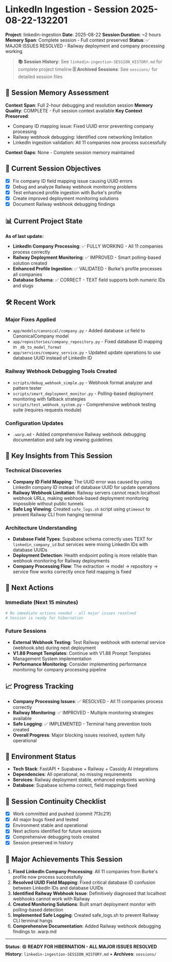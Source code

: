 # LinkedIn Ingestion - Session 2025-08-22-132201
**Project**: linkedin-ingestion
**Date**: 2025-08-22
**Session Duration**: ~2 hours
**Memory Span**: Complete session - Full context preserved
**Status**: ✅ MAJOR ISSUES RESOLVED - Railway deployment and company processing working

> **📚 Session History**: See `linkedin-ingestion-SESSION_HISTORY.md` for complete project timeline
> **🗄️ Archived Sessions**: See `sessions/` for detailed session files

## 🧠 **Session Memory Assessment**
**Context Span**: Full 2-hour debugging and resolution session
**Memory Quality**: COMPLETE - Full session context available
**Key Context Preserved**:
- Company ID mapping issue: Fixed UUID error preventing company processing
- Railway webhook debugging: Identified core networking limitation  
- LinkedIn ingestion validation: All 11 companies now process successfully

**Context Gaps**: None - Complete session memory maintained

## 🎯 **Current Session Objectives**
- [x] Fix company ID field mapping issue causing UUID errors
- [x] Debug and analyze Railway webhook monitoring problems
- [x] Test enhanced profile ingestion with Burke's profile
- [x] Create improved deployment monitoring solutions
- [x] Document Railway webhook debugging findings

## 📊 **Current Project State**
**As of last update:**
- **LinkedIn Company Processing**: ✅ FULLY WORKING - All 11 companies process correctly
- **Railway Deployment Monitoring**: ✅ IMPROVED - Smart polling-based solution created
- **Enhanced Profile Ingestion**: ✅ VALIDATED - Burke's profile processes all companies
- **Database Schema**: ✅ CORRECT - TEXT field supports both numeric IDs and slugs

## 🛠️ **Recent Work**

### Major Fixes Applied
- `app/models/canonical/company.py` - Added database `id` field to CanonicalCompany model
- `app/repositories/company_repository.py` - Fixed database ID mapping in `_db_to_model_format`
- `app/services/company_service.py` - Updated update operations to use database UUID instead of LinkedIn ID

### Railway Webhook Debugging Tools Created
- `scripts/debug_webhook_simple.py` - Webhook format analyzer and pattern tester
- `scripts/smart_deployment_monitor.py` - Polling-based deployment monitoring with fallback strategies
- `scripts/test_webhook_system.py` - Comprehensive webhook testing suite (requires requests module)

### Configuration Updates
- `.warp.md` - Added comprehensive Railway webhook debugging documentation and safe log viewing guidelines

## 🧠 **Key Insights from This Session**

### Technical Discoveries
- **Company ID Field Mapping**: The UUID error was caused by using LinkedIn company ID instead of database UUID for update operations
- **Railway Webhook Limitation**: Railway servers cannot reach localhost webhook URLs, making webhook-based deployment monitoring impossible without public tunnels
- **Safe Log Viewing**: Created `safe_logs.sh` script using `gtimeout` to prevent Railway CLI from hanging terminal

### Architecture Understanding
- **Database Field Types**: Supabase schema correctly uses TEXT for `linkedin_company_id` but services were mixing LinkedIn IDs with database UUIDs
- **Deployment Detection**: Health endpoint polling is more reliable than webhook monitoring for Railway deployments
- **Company Processing Flow**: The extraction → model → repository → service flow works correctly once field mapping is fixed

## 🚀 **Next Actions**

### Immediate (Next 15 minutes)
```bash
# No immediate actions needed - all major issues resolved
# Session is ready for hibernation
```

### Future Sessions
- **External Webhook Testing**: Test Railway webhook with external service (webhook.site) during next deployment
- **V1.88 Prompt Templates**: Continue with V1.88 Prompt Templates Management System implementation
- **Performance Monitoring**: Consider implementing performance monitoring for company processing pipeline

## 📈 **Progress Tracking**
- **Company Processing Issues**: ✅ RESOLVED - All 11 companies process correctly
- **Railway Monitoring**: ✅ IMPROVED - Multiple monitoring strategies available
- **Safe Logging**: ✅ IMPLEMENTED - Terminal hang prevention tools created
- **Overall Progress**: Major blocking issues resolved, system fully operational

## 🔧 **Environment Status**
- **Tech Stack**: FastAPI + Supabase + Railway + Cassidy AI integrations
- **Dependencies**: All operational, no missing requirements
- **Services**: Railway deployment stable, enhanced endpoints working
- **Database**: Supabase schema correct, field mappings fixed

## 🔄 **Session Continuity Checklist**
- [x] Work committed and pushed (commit 7f3c21f)
- [x] All major bugs fixed and tested
- [x] Environment stable and operational
- [x] Next actions identified for future sessions
- [x] Comprehensive debugging tools created
- [x] Session preserved in history

## 🎉 **Major Achievements This Session**
1. **Fixed LinkedIn Company Processing**: All 11 companies from Burke's profile now process successfully
2. **Resolved UUID Field Mapping**: Fixed critical database ID confusion between LinkedIn IDs and database UUIDs
3. **Identified Railway Webhook Issue**: Definitively diagnosed that localhost webhooks cannot work with Railway
4. **Created Monitoring Solutions**: Built smart deployment monitor with polling-based detection
5. **Implemented Safe Logging**: Created safe_logs.sh to prevent Railway CLI terminal hangs
6. **Comprehensive Documentation**: Added Railway webhook debugging findings to .warp.md

---
**Status**: 🟢 **READY FOR HIBERNATION - ALL MAJOR ISSUES RESOLVED**
**History**: `linkedin-ingestion-SESSION_HISTORY.md` • **Archives**: `sessions/`
